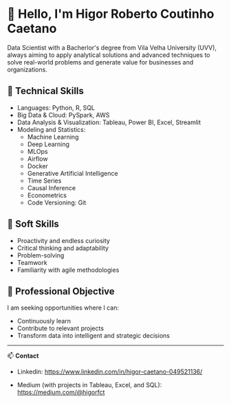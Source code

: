 # 👋 Hello, I'm Higor Roberto Coutinho Caetano

Data Scientist with a Bacherlor's degree from Vila Velha University (UVV), always aiming to apply analytical solutions and advanced techniques to solve real-world problems and generate value for businesses and organizations.

## 🚀 Technical Skills

- Languages: Python, R, SQL  
- Big Data & Cloud: PySpark, AWS  
- Data Analysis & Visualization: Tableau, Power BI, Excel, Streamlit  
- Modeling and Statistics:  
  - Machine Learning  
  - Deep Learning  
  - MLOps
  - Airflow
  - Docker
  - Generative Artificial Intelligence  
  - Time Series  
  - Causal Inference  
  - Econometrics  
  - Code Versioning: Git

## 🧠 Soft Skills

- Proactivity and endless curiosity  
- Critical thinking and adaptability  
- Problem-solving  
- Teamwork  
- Familiarity with agile methodologies

## 🎯 Professional Objective

I am seeking opportunities where I can:

- Continuously learn  
- Contribute to relevant projects  
- Transform data into intelligent and strategic decisions

---
📫 **Contact**  
- Linkedin: https://www.linkedin.com/in/higor-caetano-049521136/

- Medium (with projects in Tableau, Excel, and SQL): https://medium.com/@higorfct
